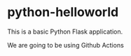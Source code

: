 # python-helloworld

This is a basic Python Flask application.

We are going to be using Github Actions
